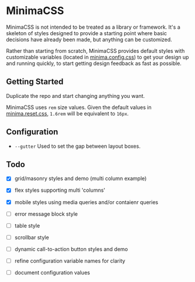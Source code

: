 # MinimaCSS

MinimaCSS is not intended to be treated as a library or framework.
It's a skeleton of styles designed to provide a starting point where 
basic decisions have already been made, but anything can be customized.

Rather than starting from scratch, MinimaCSS provides default styles 
with customizable variables (located in [minima.config.css]()) to get 
your design up and running quickly, to start getting design feedback
as fast as possible.

## Getting Started

Duplicate the repo and start changing anything you want.

MinimaCSS uses `rem` size values. Given the default values in 
[minima.reset.css](), `1.6rem` will be equivalent to `16px`.

## Configuration

- `--gutter` Used to set the gap between layout boxes.

## Todo

- [x] grid/masonry styles and demo (multi column example)
- [x] flex styles supporting multi 'columns'
- [x] mobile styles using media queries and/or contaienr queries
- [ ] error message block style
- [ ] table style
- [ ] scrollbar style
- [ ] dynamic call-to-action button styles and demo
- [ ] refine configuration variable names for clarity
- [ ] document configuration values

